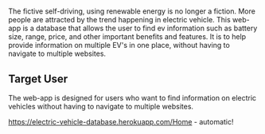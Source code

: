 # <ev-database>
The fictive self-driving, using renewable energy is no longer a fiction. More people are attracted by the trend happening in electric vehicle. This web-app is a database that allows the user to find ev information such as battery size, range, price, and other important benefits and features. It is to help provide information on multiple EV's in one place,  without having to navigate to multiple websites. 

## Target User
The web-app is designed for users who want to find information on electric vehicles without having to navigate to multiple websites.

https://electric-vehicle-database.herokuapp.com/Home - automatic!